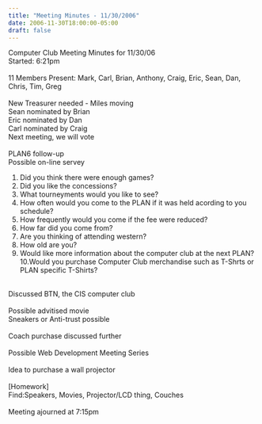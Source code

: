 ```yaml
---
title: "Meeting Minutes - 11/30/2006"
date: 2006-11-30T18:00:00-05:00
draft: false
---
```


Computer Club Meeting Minutes for 11/30/06<br />
Started: 6:21pm<br />
<br />
11 Members Present: Mark, Carl, Brian, Anthony, Craig, Eric, Sean, Dan, Chris, Tim, Greg<br />
<br />
New Treasurer needed - Miles moving<br />
Sean nominated by Brian<br />
Eric nominated by Dan<br />
Carl nominated by Craig<br />
Next meeting, we will vote<br />
<br />
PLAN6 follow-up<br />
Possible on-line servey<br />
1. Did you think there were enough games?<br />
2. Did you like the concessions?<br />
3. What tourneyments would you like to see?<br />
4. How often would you come to the PLAN if it was held acording to you schedule?<br />
5. How frequently would you come if the fee were reduced?<br />
6. How far did you come from?<br />
7. Are you thinking of attending western?<br />
8. How old are you?<br />
9. Would like more information about the computer club at the next PLAN?<br />
10.Would you purchase Computer Club merchandise such as T-Shrts or PLAN specific T-Shirts?<br />
<br />
Discussed BTN, the CIS computer club<br />
<br />
Possible advitised movie<br />
Sneakers or Anti-trust possible<br />
<br />
Coach purchase discussed further<br />
<br />
Possible Web Development Meeting Series<br />
<br />
Idea to purchase a wall projector<br />
<br />
[Homework]<br />
Find:Speakers, Movies, Projector/LCD thing, Couches<br />
<br />
Meeting ajourned at 7:15pm<br />
